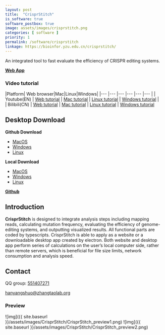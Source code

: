 ```yaml
---
layout: post
title:  "CrisprStitch"
is_software: true
software_postbox: true
image: assets/images/crisprstitch.png
categories: [ software ]
priority: 1
permalink: /software/crisprstitch
linkage: https://bioinfor.yzu.edu.cn/crisprstitch/
---
```

An integrated tool to fast evaluate the efficiency of CRISPR editing systems.

[**Web App**](https://bioinfor.yzu.edu.cn/crisprstitch/)
<style type="text/css">
    table {
        width: 100%; 
        max-width: 65em; 
        border: 1px solid #dedede; 
        margin: 15px auto; 
        border-collapse: collapse; 
        empty-cells: show; 
    }
    table th,
    table td {
        border: 1px solid #dedede; 
        padding: 0 10px; 
    }
    table th {
        font-weight: bold;
        background: rgb(245, 245, 245); 
}
</style>
### Video tutorial

|Platform| Web browser|Mac|Linux|Windows|
|---        |---    |---   |---         |---     |---     |
| Youtube(EN)  | [Web tutorial](https://www.youtube.com/watch?v=zYwU-0t54wg&ab_channel=ZhangtaoLabTV) | [Mac tutorial](https://www.youtube.com/watch?v=2jLxRPMbhmQ&ab_channel=ZhangtaoLabTV) | [Linux tutorial](https://www.youtube.com/watch?v=qG92v8uyxRY&ab_channel=ZhangtaoLabTV) | [Windows tutorial](https://www.youtube.com/watch?v=GVN3B2cEAJo&ab_channel=ZhangtaoLabTV) |
| Bilibili(CN) | [Web tutorial](https://www.bilibili.com/video/BV1LN411b7Sa)                          | [Mac tutorial](https://www.bilibili.com/video/BV13m4y1g7XE/)                         | [Linux tutorial](https://www.bilibili.com/video/BV1hC4y1V7LP/)                         | [Windows tutorial](https://www.bilibili.com/video/BV1tw411r7i8/) 
 
## Desktop Download

**Github Download**
* [MacOS](https://github.com/zhangtaolab/CrisprStitch/releases/download/v1.0.2/CrisprStitch-darwin-x64.zip)
* [Windows](https://github.com/zhangtaolab/CrisprStitch/releases/download/v1.0.2/CrisprStitch-win32-x64.zip)
* [Linux](https://github.com/zhangtaolab/CrisprStitch/releases/download/v1.0.2/CrisprStitch-linux-x64.zip)

**Local Download**
* [MacOS](https://bioinfor.yzu.edu.cn/download/crisprstitch/CrisprStitch-darwin-x64.zip)
* [Windows](https://bioinfor.yzu.edu.cn/download/crisprstitch/CrisprStitch-win32-x64.zip)
* [Linux](https://bioinfor.yzu.edu.cn/download/crisprstitch/CrisprStitch-linux-x64.zip)

[**Github**](https://github.com/zhangtaolab/CrisprStitch)

## Introduction

**CrisprStitch** is designed to integrate analysis steps including mapping reads, calculating mutation frequency, evaluating the efficiency of genome-editing systems, and outputting visualized results. All functional parts are coded by typescripts. CrisprStitch is able to apply as a website or a downloadable desktop app created by electron. Both website and desktop app perform series of calculations on the user’s local computer side, rather than remote servers, which is beneficial for file size limits, network consumption and analysis speed.

## Contact

QQ group: [551407271](https://qm.qq.com/cgi-bin/qm/qr?k=4wOhvJmI1a1XPqTN_9y0sS4jV4ghsQAV&jump_from=webapi&authKey=NyZwN16eswqCBGDrb/wS9xEGW+xwJ0m553vrqpt6IejTbDb4Kxf5L5seXK+mLQh7)

[hanyangshuo@zhangtaolab.org](mailto:hanyangshuo@zhangtaolab.org)

### Preview

![img]({{ site.baseurl }}/assets/images/CrisprStitch/CrisprStitch_preview1.png)
![img]({{ site.baseurl }}/assets/images/CrisprStitch/CrisprStitch_preview2.png)